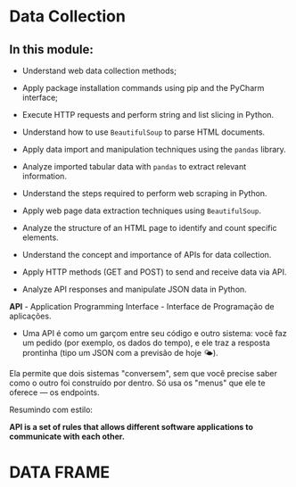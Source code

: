 # Data Collection 

## In this module:

* Understand web data collection methods;

* Apply package installation commands using pip and the PyCharm interface;

* Execute HTTP requests and perform string and list slicing in Python. 

* Understand how to use `BeautifulSoup` to parse HTML documents.

* Apply data import and manipulation techniques using the `pandas` library.

* Analyze imported tabular data with `pandas` to extract relevant information. 

* Understand the steps required to perform web scraping in Python.

* Apply web page data extraction techniques using `BeautifulSoup`.

* Analyze the structure of an HTML page to identify and count specific elements.

* Understand the concept and importance of APIs for data collection.

* Apply HTTP methods (GET and POST) to send and receive data via API.

* Analyze API responses and manipulate JSON data in Python.

**API**  - Application Programming Interface - Interface de Programação de aplicações.
- Uma API é como um garçom entre seu código e outro sistema: você faz um pedido (por exemplo, os dados do tempo), e ele traz a resposta prontinha (tipo um JSON com a previsão de hoje 🌤️).

Ela permite que dois sistemas "conversem", sem que você precise saber como o outro foi construído por dentro. Só usa os "menus" que ele te oferece — os endpoints.

Resumindo com estilo:

**API is a set of rules that allows different software applications to communicate with each other.**


# DATA FRAME

